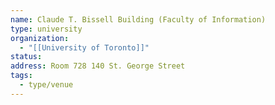 ```yaml
---
name: Claude T. Bissell Building (Faculty of Information)
type: university
organization:
  - "[[University of Toronto]]"
status:
address: Room 728 140 St. George Street
tags:
  - type/venue
---
```

